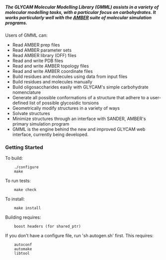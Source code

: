 ##### The GLYCAM Molecular Modelling Library (GMML) assists in a variety of molecular modelling tasks, with a particular focus on carbohydrates. It works particularly well with the [AMBER](http://ambermd.org/) suite of molecular simulation programs.

Users of GMML can:

- Read AMBER prep files
- Read AMBER parameter sets
- Read AMBER library (OFF) files
- Read and write PDB files
- Read and write AMBER topology files
- Read and write AMBER coordinate files
- Build residues and molecules using data from input files
- Build residues and molecules manually
- Build oligosaccharides easily with GLYCAM's simple carbohydrate nomenclature
- Generate all possible conformations of a structure that adhere to a user-defined list of possible glycosidic torsions
- Geometrically modify structures in a variety of ways
- Solvate structures
- Minimize structures through an interface with SANDER, AMBER's primary simulation program
- GMML is the engine behind the new and improved GLYCAM web interface, currently being developed.

### Getting Started
To build:
```
    ./configure
    make
```

To run tests:
```
    make check
```

To install:
```
    make install
```

Building requires:
```
    boost headers (for shared_ptr)
```

If you don't have a configure file, run 'sh autogen.sh' first. This requires:
```
    autoconf
    automake
    libtool
```
